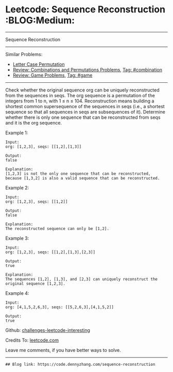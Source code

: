 # Leetcode: Sequence Reconstruction     :BLOG:Medium:


---

Sequence Reconstruction  

---

Similar Problems:  
-   [Letter Case Permutation](https://code.dennyzhang.com/letter-case-permutation)
-   [Review: Combinations and Permutations Problems](https://code.dennyzhang.com/review-combination), [Tag: #combination](https://code.dennyzhang.com/tag/combination)
-   [Review: Game Problems](https://code.dennyzhang.com/review-game), [Tag: #game](https://code.dennyzhang.com/tag/game)

---

Check whether the original sequence org can be uniquely reconstructed from the sequences in seqs. The org sequence is a permutation of the integers from 1 to n, with 1 ≤ n ≤ 104. Reconstruction means building a shortest common supersequence of the sequences in seqs (i.e., a shortest sequence so that all sequences in seqs are subsequences of it). Determine whether there is only one sequence that can be reconstructed from seqs and it is the org sequence.  

Example 1:  

    Input:
    org: [1,2,3], seqs: [[1,2],[1,3]]
    
    Output:
    false
    
    Explanation:
    [1,2,3] is not the only one sequence that can be reconstructed, because [1,3,2] is also a valid sequence that can be reconstructed.

Example 2:  

    Input:
    org: [1,2,3], seqs: [[1,2]]
    
    Output:
    false
    
    Explanation:
    The reconstructed sequence can only be [1,2].

Example 3:  

    Input:
    org: [1,2,3], seqs: [[1,2],[1,3],[2,3]]
    
    Output:
    true
    
    Explanation:
    The sequences [1,2], [1,3], and [2,3] can uniquely reconstruct the original sequence [1,2,3].

Example 4:  

    Input:
    org: [4,1,5,2,6,3], seqs: [[5,2,6,3],[4,1,5,2]]
    
    Output:
    true

Github: [challenges-leetcode-interesting](https://github.com/DennyZhang/challenges-leetcode-interesting/tree/master/sequence-reconstruction)  

Credits To: [leetcode.com](https://leetcode.com/problems/sequence-reconstruction/description/)  

Leave me comments, if you have better ways to solve.  

---

    ## Blog link: https://code.dennyzhang.com/sequence-reconstruction
